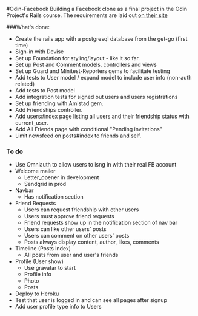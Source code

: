 #Odin-Facebook
Building a Facebook clone as a final project in the Odin Project's Rails course. The requirements are laid out [on their site](http://www.theodinproject.com/ruby-on-rails/final-project)

###What's done:
* Create the rails app with a postgresql database from the get-go (first time)
* Sign-in with Devise
* Set up Foundation for styling/layout - like it so far.
* Set up Post and Comment models, controllers and views
* Set up Guard and Minitest-Reporters gems to facilitate testing
* Add tests to User model / expand model to include user info (non-auth related)
* Add tests to Post model
* Add integration tests for signed out users and users registrations
* Set up friending with Amistad gem. 
* Add Friendships controller.
* Add users#index page listing all users and their friendship status with current_user.
* Add All Friends page with conditional "Pending invitations"
* Limit newsfeed on posts#index to friends and self.

### To do
* Use Omniauth to allow users to isng in with their real FB account
* Welcome mailer
  * Letter_opener in development
  * Sendgrid in prod
* Navbar
  * Has notification section
* Friend Requests
  * Users can request friendship with other users
  * Users must approve friend requests
  * Friend requests show up in the notification section of nav bar
  * Users can like other users' posts
  * Users can comment on other users' posts
  * Posts always display content, author, likes, comments
* Timeline (Posts index)
  * All posts from user and user's friends
* Profile (User show)
  * Use gravatar to start
  * Profile info
  * Photo
  * Posts
* Deploy to Heroku
* Test that user is logged in and can see all pages after signup
* Add user profile type info to Users